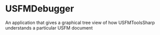 # USFMDebugger
An application that gives a graphical tree view of how USFMToolsSharp understands a particular USFM document
